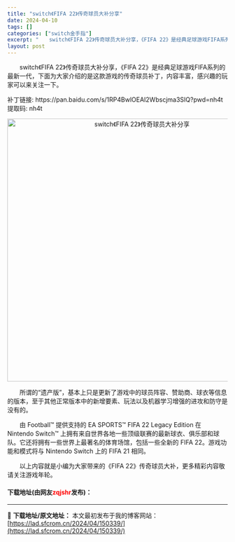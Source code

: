 ```yaml
---
title: "switch《FIFA 22》传奇球员大补分享"
date: 2024-04-10
tags: []
categories: ["switch金手指"]
excerpt: "　　switch《FIFA 22》传奇球员大补分享，《FIFA 22》是经典足球游戏FIFA系列的最新一代，下面为大家介绍的是这款游戏的传奇球员补丁，内容丰富，感兴趣的玩家可以来关注一下。 补丁链接: https://pan.baidu.com/s/1RP4BwlOEAI2Wbscjma3SIQ?p&hellip;"
layout: post
---
```


 <p>　　switch《FIFA 22》传奇球员大补分享，《FIFA 22》是经典足球游戏FIFA系列的最新一代，下面为大家介绍的是这款游戏的传奇球员补丁，内容丰富，感兴趣的玩家可以来关注一下。</p> <p>补丁链接: https://pan.baidu.com/s/1RP4BwlOEAI2Wbscjma3SIQ?pwd=nh4t 提取码: nh4t&nbsp;</p> <p align="center"><img align="" border="0" src="https://lad.sfcrom.cn/wp-content/uploads/2024/04/20240410_6615e363d3f40.webp" width="600" alt="switch《FIFA 22》传奇球员大补分享" /></p> <p>　　所谓的&ldquo;遗产版&rdquo;，基本上只是更新了游戏中的球员阵容、赞助商、球衣等信息的版本，至于其他正常版本中的新增要素、玩法以及机器学习增强的进攻和防守是没有的。</p> <p>　　由 Football&trade; 提供支持的 EA SPORTS&trade; FIFA 22 Legacy Edition 在 Nintendo Switch&trade; 上拥有来自世界各地一些顶级联赛的最新球衣、俱乐部和球队。它还将拥有一些世界上最著名的体育场馆，包括一些全新的 FIFA 22。游戏功能和模式将与 Nintendo Switch 上的 FIFA 21 相同。</p> <p>　　以上内容就是小编为大家带来的《FIFA 22》传奇球员大补，更多精彩内容敬请关注游戏年轮。</p> <p><h4>下载地址(由网友<font color="red">zqjshr</font>发布)：</h4></p> 

---
📖 **下载地址/原文地址：** 本文最初发布于我的博客网站：[https://lad.sfcrom.cn/2024/04/150339/](https://lad.sfcrom.cn/2024/04/150339/)
